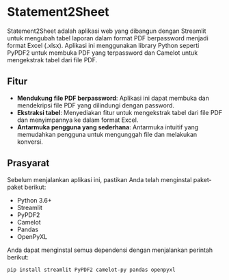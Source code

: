 # Statement2Sheet

Statement2Sheet adalah aplikasi web yang dibangun dengan Streamlit untuk mengubah tabel laporan dalam format PDF berpassword menjadi format Excel (.xlsx). Aplikasi ini menggunakan library Python seperti PyPDF2 untuk membuka PDF yang terpassword dan Camelot untuk mengekstrak tabel dari file PDF.

## Fitur

- **Mendukung file PDF berpassword**: Aplikasi ini dapat membuka dan mendekripsi file PDF yang dilindungi dengan password.
- **Ekstraksi tabel**: Menyediakan fitur untuk mengekstrak tabel dari file PDF dan menyimpannya ke dalam format Excel.
- **Antarmuka pengguna yang sederhana**: Antarmuka intuitif yang memudahkan pengguna untuk mengunggah file dan melakukan konversi.

## Prasyarat

Sebelum menjalankan aplikasi ini, pastikan Anda telah menginstal paket-paket berikut:

- Python 3.6+
- Streamlit
- PyPDF2
- Camelot
- Pandas
- OpenPyXL

Anda dapat menginstal semua dependensi dengan menjalankan perintah berikut:

```bash
pip install streamlit PyPDF2 camelot-py pandas openpyxl
